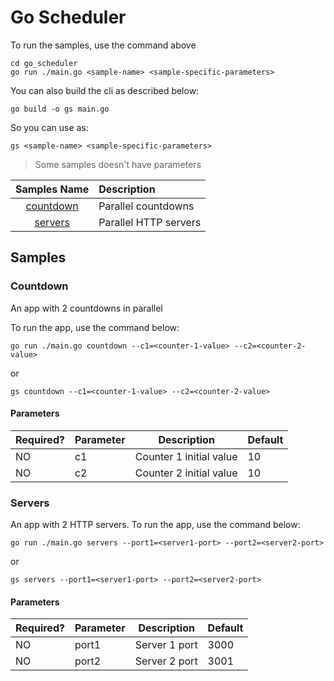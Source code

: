 # Go Scheduler

To run the samples, use the command above

```shell
cd go_scheduler
go run ./main.go <sample-name> <sample-specific-parameters>
```

You can also build the cli as described below:

```shell
go build -o gs main.go
```

So you can use as:
```shell
gs <sample-name> <sample-specific-parameters>
```

> Some samples doesn't have parameters

|      Samples Name       | Description           |
| :---------------------: | :-------------------- |
| [countdown](#countdown) | Parallel countdowns   |
|   [servers](#servers)   | Parallel HTTP servers |

## Samples

### Countdown

An app with 2 countdowns in parallel

To run the app, use the command below:

```shell
go run ./main.go countdown --c1=<counter-1-value> --c2=<counter-2-value>
```

or

```shell
gs countdown --c1=<counter-1-value> --c2=<counter-2-value>
```

#### Parameters

| Required? | Parameter | Description             | Default |
| --------- | --------- | ----------------------- | ------- |
| NO        | c1        | Counter 1 initial value | 10      |
| NO        | c2        | Counter 2 initial value | 10      |


### Servers

An app with 2 HTTP servers.
To run the app, use the command below:

```shell
go run ./main.go servers --port1=<server1-port> --port2=<server2-port>
```

or

```shell
gs servers --port1=<server1-port> --port2=<server2-port>
```

#### Parameters

| Required? | Parameter | Description   | Default |
| --------- | --------- | ------------- | ------- |
| NO        | port1     | Server 1 port | 3000    |
| NO        | port2     | Server 2 port | 3001    |